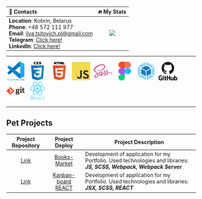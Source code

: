 :mag_right: Contacts | :fire: My Stats
|:---|:---:|
**Location**: Kobrin, Belarus  </br>  **Phone**: +48 572 111 977  </br>  **Email**: ilya.tsitovich.pl@gmail.com  </br>  **Telegram**: [Click here!]( https://t.me/mr_fischer)  </br>  **LinkedIn**: [Click here!](https://www.linkedin.com/in/itsitovich/)|<img src="https://github-readme-stats.vercel.app/api/top-langs/?username=IliaTsitovich&layout=compact&theme=vision-friendly-dark" width="400">  </br>  

---

<div>
  <img src="https://github.com/devicons/devicon/blob/master/icons/vscode/vscode-original-wordmark.svg"  title="vscode" alt="vscode" height="50"/>&nbsp;
  <img src="https://github.com/devicons/devicon/blob/master/icons/css3/css3-original-wordmark.svg"  title="CSS3" alt="CSS" height="50"/>&nbsp;
  <img src="https://github.com/devicons/devicon/blob/master/icons/html5/html5-original-wordmark.svg" title="HTML5" alt="HTML" height="50"/>&nbsp;
  <img src="https://github.com/devicons/devicon/blob/master/icons/javascript/javascript-original.svg" title="JavaScript" alt="JavaScript" height="50"/>&nbsp;
  <img src="https://github.com/devicons/devicon/blob/master/icons/sass/sass-original.svg" title="sass" alt="sass" height="50"/>&nbsp;
  <img src="https://github.com/devicons/devicon/blob/master/icons/figma/figma-original.svg" title="Figma" alt="Figma" height="50"/>&nbsp;
  <img src="https://github.com/devicons/devicon/blob/master/icons/webpack/webpack-original.svg" title="Webpack" alt="Webpack" height="50"/>&nbsp;
  <img src="https://github.com/devicons/devicon/blob/master/icons/github/github-original-wordmark.svg" title="GitHub" **alt="GitHub" height="50"/>&nbsp;
  <img src="https://github.com/devicons/devicon/blob/master/icons/git/git-original-wordmark.svg" title="Git" **alt="Git" height="50"/>&nbsp;
  <img src="https://github.com/devicons/devicon/blob/master/icons/react/react-original-wordmark.svg" title="React" **alt="React" height="50"/>&nbsp;
</div>

---


## Pet Projects
Project Repository|Project Deploy|Project Description
|:---:|:---:|---
[Link](https://github.com/IliaTsitovich/Books-market-on-API-Google-Books)|[Books-Market](https://IliaTsitovich.github.io/Books-market-on-API-Google-Books)|Development of application for my Portfolio. Used technologies and libraries: ***JS, SCSS, Webpack, Webpack Server***
[Link](https://github.com/IliaTsitovich/Kanban_project)|[Kanban-board REACT](https://IliaTsitovich.github.io/Kanban_project)|Development of application for my Portfolio. Used technologies and libraries: ***JSX, SCSS, REACT***

